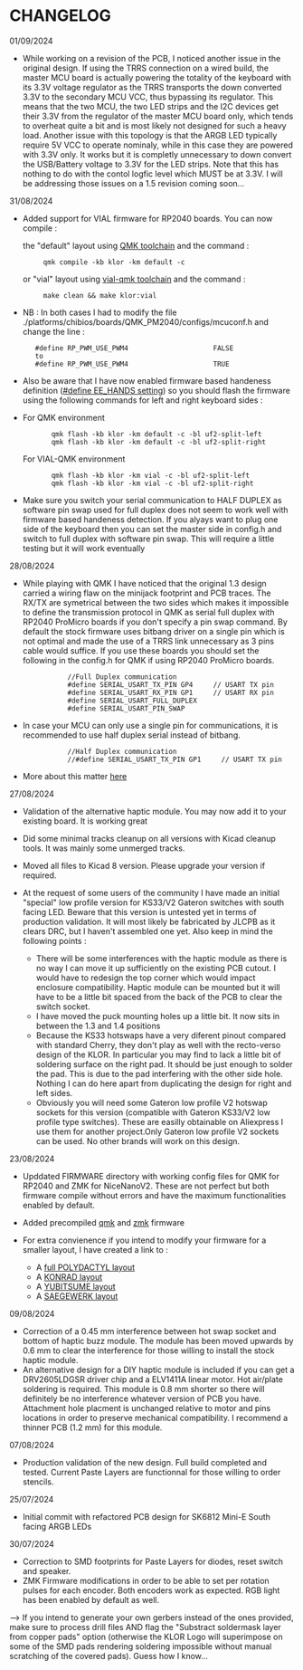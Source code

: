 # CHANGELOG
01/09/2024
-  While working on a revision of the PCB, I noticed another issue in the original design. If using the TRRS connection on a wired build, the master MCU board is actually powering the totality of the keyboard with its 3.3V voltage regulator as the TRRS transports the down converted 3.3V to the secondary MCU VCC, thus bypassing its regulator. This means that the two MCU, the two LED strips and the I2C devices get their 3.3V from the regulator of the master MCU board only, which tends to overheat quite a bit and is most likely not designed for such a heavy load. Another issue with this topology is that the ARGB LED typically require 5V VCC to operate nominaly, while in this case they are powered with 3.3V only. It works but it is completly unnecessary to down convert the USB/Battery voltage to 3.3V for the LED strips. Note that this has nothing to do with the contol logfic level which MUST be at 3.3V. I will be addressing those issues on a 1.5 revision coming soon...

31/08/2024
-  Added support for VIAL firmware for RP2040 boards. You can now compile :
   
      the "default" layout using [QMK toolchain](https://github.com/qmk/qmk_firmware) and the command :

            qmk compile -kb klor -km default -c
   
      or "vial" layout using [vial-qmk toolchain](https://github.com/vial-kb/vial-qmk) and the command :

            make clean && make klor:vial
   
-   NB : In both cases I had to modify the file ./platforms/chibios/boards/QMK_PM2040/configs/mcuconf.h and change the line :

           #define RP_PWM_USE_PWM4                     FALSE
           to
           #define RP_PWM_USE_PWM4                     TRUE
    
-   Also be aware that I have now enabled firmware based handeness definition ([#define EE_HANDS setting](https://docs.qmk.fm/features/split_keyboard)) so you should flash the firmware using the following commands for left and right keyboard sides :
-   
   For QMK environment
    
             qmk flash -kb klor -km default -c -bl uf2-split-left
             qmk flash -kb klor -km default -c -bl uf2-split-right
    
  For VIAL-QMK environment
     
             qmk flash -kb klor -km vial -c -bl uf2-split-left
             qmk flash -kb klor -km vial -c -bl uf2-split-right

-  Make sure you switch your serial communication to HALF DUPLEX as software pin swap used for full duplex does not seem to work well with firmware based handeness detection. If you alyays want to plug one side of the keyboard then you can set the master side in config.h and switch to full duplex with software pin swap. This will require a little testing but it will work eventually

28/08/2024
-  While playing with QMK I have noticed that the original 1.3 design carried a wiring flaw on the minijack footprint and PCB traces. The RX/TX are symetrical between the two sides which makes it impossible to define the transmission protocol in QMK as serial full duplex with RP2040 ProMicro boards if you don't specify a pin swap command. By default the stock firmware uses bitbang driver on a single pin which is not optimal and made the use of a TRRS link unnecessary as 3 pins cable would suffice. If you use these boards you should set the following in the config.h for QMK if using RP2040 ProMicro boards.
      
                  //Full Duplex communication
                  #define SERIAL_USART_TX_PIN GP4     // USART TX pin
                  #define SERIAL_USART_RX_PIN GP1     // USART RX pin
                  #define SERIAL_USART_FULL_DUPLEX
                  #define SERIAL_USART_PIN_SWAP

-  In case your MCU can only use a single pin for communications, it is recommended to use half duplex serial instead of bitbang.
      
                  //Half Duplex communication
                  //#define SERIAL_USART_TX_PIN GP1     // USART TX pin
       
-  More about this matter [here](https://docs.qmk.fm/drivers/serial)

27/08/2024
-  Validation of the alternative haptic module. You may now add it to your existing board. It is working great
-  Did some minimal tracks cleanup on all versions with Kicad cleanup tools. It was mainly some unmerged tracks.
-  Moved all files to Kicad 8 version. Please upgrade your version if required.
-  At the request of some users of the community I have made an initial "special" low profile version for KS33/V2 Gateron switches with south facing LED. Beware that this version is untested yet in terms of production validation. It will most likely be fabricated by JLCPB as it clears DRC, but I haven't assembled one yet. Also keep in mind the following points :

    - There will be some interferences with the haptic module as there is no way I can move it up sufficiently on the existing PCB cutout. I would have to redesign the top corner which would impact enclosure compatibility. Haptic module can be mounted but it will have to be a little bit spaced from the back of the PCB to clear the switch socket.
    - I have moved the puck mounting holes up a little bit. It now sits in between the 1.3 and 1.4 positions
    - Because the KS33 hotswaps have a very diferent pinout compared with standard Cherry, they don't play as well with the recto-verso design of the KLOR. In particular you may find to lack a little bit of soldering surface on the right pad. It should be just enough to solder the pad. This is due to the pad interfering with the other side hole. Nothing I can do here apart from duplicating the design for right and left sides.
    - Obviously you will need some Gateron low profile V2 hotswap sockets for this version (compatible with Gateron KS33/V2 low profile type switches). These are easilly obtainable on Aliexpress I use them for another project.Only Gateron low profile V2 sockets can be used. No other brands will work on this design.

23/08/2024
-  Upddated FIRMWARE directory with working config files for QMK for RP2040 and ZMK for NiceNanoV2. These are not perfect but both firmware compile without errors and have the maximum functionalities enabled by default.
-  Added precompiled [qmk](https://github.com/Lefuneste83/KLOR/tree/main/FIRMWARE/Ready-to-flash/qmk-RP2040) and [zmk](https://github.com/Lefuneste83/KLOR/tree/main/FIRMWARE/Ready-to-flash/zmk-NiceNanoV2) firmware
-  For extra convienence if you intend to modify your firmware for a smaller layout, I have created a link to :

    -  A [full POLYDACTYL layout](http://www.keyboard-layout-editor.com/#/gists/8ff2b448f2ef6c56c2b932e83ebf040f)
    -  A [KONRAD layout](http://www.keyboard-layout-editor.com/#/gists/49ff09e68b46feb39760467424a4601a)
    -  A [YUBITSUME layout](http://www.keyboard-layout-editor.com/#/gists/dc3fdb427b3102ccbf85252e2e278918)
    -  A [SAEGEWERK layout](http://www.keyboard-layout-editor.com/#/gists/b3775d73a84de0d544ea3bf84bafb047)

09/08/2024
- Correction of a 0.45 mm interference between hot swap socket and bottom of haptic buzz module. The module has been moved upwards by 0.6 mm to clear the interference for those willing to install the stock haptic module.
- An alternative design for a DIY haptic module is included if you can get a DRV2605LDGSR driver chip and a ELV1411A linear motor. Hot air/plate soldering is required. This module is 0.8 mm shorter so there will definitely be no interference whatever version of PCB you have. Attachment hole placment is unchanged relative to motor and pins locations in order to preserve mechanical compatibility. I recommend a thinner PCB (1.2 mm) for this module.

07/08/2024
-  Production validation of the new design. Full build completed and tested. Current Paste Layers are functionnal for those willing to order stencils.

25/07/2024
-  Initial commit with refactored PCB design for SK6812 Mini-E South facing ARGB LEDs

30/07/2024
-  Correction to SMD footprints for Paste Layers for diodes, reset switch and speaker.
-  ZMK Firmware modifications in order to be able to set per rotation pulses for each encoder. Both encoders work as expected. RGB light has been enabled by default as well.

--> If you intend to generate your own gerbers instead of the ones provided, make sure to process drill files AND flag the "Substract soldermask layer from copper pads" option (otherwise the KLOR Logo will superimpose on some of the SMD pads rendering soldering impossible without manual scratching of the covered pads). Guess how I know...

